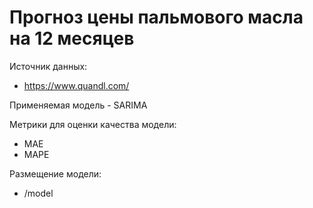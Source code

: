 # Прогноз цены пальмового масла на 12 месяцев

Источник данных:
- https://www.quandl.com/

Применяемая модель - SARIMA

Метрики для оценки качества модели:
- MAE
- MAPE

Размещение модели:
- /model
